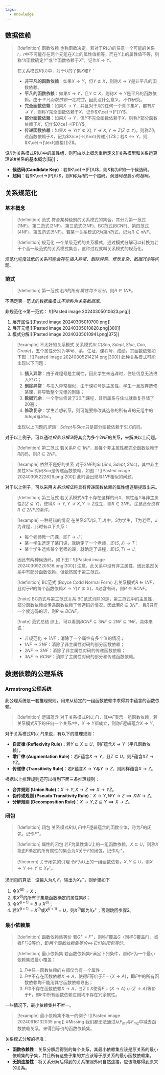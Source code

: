 ```yaml
---
tags:
  - Knowledge
---
```

## 数据依赖
> [!definition] 函数依赖
> 也称函数决定，若对于$R(U)$的任意一个可能的关系$r$，$r$中不可能存在两个元组在$X$上的属性值相等，而在$Y$上的属性值不等，则称“$X$函数确定$Y$”或“$Y$函数依赖于$X$”，记作$X→Y$。
> 
> 在关系模式$R(U)$中，对于$U$的子集$X$和$Y$：
> - **非平凡的函数依赖**：如果$X→Y$，但$Y\nsubseteq X$，则称$X→Y$是非平凡的函数依赖。
> - **平凡的函数依赖**：如果$X→Y$，且$Y\subseteq X$，则称$X→Y$是平凡的函数依赖。由于*平凡函数依赖一定成立*，因此没什么意义，不作研究。
> - **完全函数依赖**：如果$X→Y$，并且对于$X$的任何一个真子集$X'$，都有$X'\nrightarrow Y$，则称$Y$完全函数依赖于$X$，记作$X\ce{->[F]}Y$。
> - **部分函数依赖**：如果$X→Y$，但$Y$不完全函数依赖于$X$，则称$Y$部分函数依赖于$X$，记作$X\ce{->[P]}Y$。
> - **传递函数依赖**：如果$X→Y(Y\nsubseteq X),Y\nrightarrow X,Y→Z(Z\nsubseteq Y)$，则称$Z$传递函数依赖于$X$，记为$X\ce{->[\text{传递}]}Z$；若$X\leftrightarrow Y$，则$X\ce{->[\text{直接}]}Z$。

设$K$为关系模式$R(U)$中的属性组，则可由以上概念重新定义[[关系模型和关系运算理论#关系的基本概念|码]]：
- **候选码(Candidate Key)**：若$K\ce{->[F]}U$，则$K$称为$R$的一个候选码。
- **超码**：若$K\ce{->[P]}U$，则$K$称为$R$的一个超码。*候选码是最小的超码。*
## 关系规范化
### 基本概念
> [!definition] 范式
> 符合某种级别的关系模式的集合，其分为第一范式(1NF)、第二范式(2NF)、第三范式(3NF)、BC范式(BCNF)、第四范式(4NF)、第五范式(5NF)。若某一关系模式$R$为第$n$范式，记为$R\in nNF$。

> [!definition] 规范化
> 一个某级范式的关系模式，通过模式分解可以转换为若干个高一级范式的关系模式集合，这种过程就叫关系模式的规范化。
 
规范化程度过低的关系可能会存在*插入异常*、*删除异常*、*修改复杂*、*数据冗余*等问题。
### 范式
> [!definition] 第一范式
> 若$R$的所有*属性均不可分*，则$R\in1NF$。

不满足第一范式的数据库模式*不能称为关系数据库*。

非规范化$\rightarrow$第一范式：
![[Pasted image 20240305010623.png]]
1. 展开属性![[Pasted image 20240305010700.png]]
2. 展开元组![[Pasted image 20240305010828.png|300]]
3. 模式分解![[Pasted image 20240305010941.png|375]]

> [!example] 不太好的关系模式
> 关系模式$SLC(Sno,Sdept,Sloc,Cno,Grade)$，五个属性分别为学号、系、住址、课程号、成绩，其函数依赖如下图：![[Pasted image 20240305214214.png|300]]
> 此种关系模式可能出现以下问题：
> 1. **插入异常**：由于课程号是主属性，因此学生未选课时，住址信息无法进入$SLC$；
> 2. **删除异常**：与插入异常相似，由于课程号是主属性，学生一旦放弃选修某课，将导致整个元组的删除；
> 3. **数据冗余**：一个学生修读了20门课程，其所属系与住址就重复存储了20遍；
> 4. **修改复杂**：学生若想转系，则可能要修改其选修的所有课的元组中的$Sdept$与$Sloc$。
> 
> 出现以上问题的*原因*：$Sdept$与$Sloc$只是部分函数依赖于$SLC$的码。

对于以上例子，可以通过*投影分解法*将其变为多个$2NF$的关系，来解决以上问题。
> [!definition] 第二范式
> 若关系$R\in1NF$，且每个非主属性都完全函数依赖于$R$的码，则$R\in2NF$。

> [!example] 依然不是好的关系
> 对于$2NF$的$SL(Sno,Sdept,Sloc)$，其中非主属性$Sloc$对码$Sno$是传递函数依赖，如图：![[Pasted image 20240305222626.png|200]]
> 此时会出现与$1NF$相似的问题。

对于以上例子，可以采用*关系分解法*将具有传递函数依赖的属性组逐层提取出来。
> [!definition] 第三范式
> 若关系模式$R$中不存在这样的码$X$、属性组$Y$与非主属性$Z(Z\nsubseteq Y)$，使得$X\to Y,Y\nrightarrow X,Y\to Z$成立，则$R\in3NF$。*注意此处没有$R\in2NF$的条件。*

> [!example] 一种易错的情况
> 在关系$STJ(S,T,J)$中，$S$为学生，$T$为老师，$J$为课程，此时有以下关系：
> - 每个老师教一门课，即$T\to J$；
> - 某一学生选定了某门课，就确定了一个老师，即$(S,J)\to T$；
> - 某个学生选修某个老师的课，就确定了课程，即$(S,T)\to J$。
>
>因此有两种候选码，如下图：![[Pasted image 20240309220536.png|300]]
>注意，此关系中没有非主属性，因此虽然关系中有部分函数依赖，但依然属于第三范式。

> [!definition] BC范式 (Boyce Codd Normal Form)
> 若关系模式$R\in1NF$，且对于$R$的每个函数依赖$X\to Y(Y\nsubseteq X)$，$X$必含有码，则$R\in BCNF$。

> [!note] BC范式与第三范式关系
> BC范式消除的是，第三范式中的主属性，部分函数依赖或传递函数依赖于候选码的情况。因此若$R\in3NF$，且$R$只有一个候选码的话，则$R\in BCNF$。

> [!note] 范式总结
> 综上，可以看到$BCNF\subseteq3NF\subseteq2NF\subseteq1NF$。具体来说：
> - 非规范化$\to1NF$：消除了一个属性有多个值的情况；
> - $1NF\to2NF$：消除了非主属性对码的部分函数依赖；
> - $2NF\to3NF$：消除了非主属性对码的传递函数依赖；
> - $3NF\to BCNF$：消除了主属性对码的部分和传递函数依赖。
## 数据依赖的公理系统
### Armstrong公理系统
此公理系统是一套推理规则，用来从给定的一组函数依赖中求得其中蕴含的函数依赖。
> [!definition] 逻辑蕴含
> 对于关系模式$R(U,F)$，其中$F$表示一组函数依赖，若关系模式$R$下的任何一个关系$r$中，$X\to Y$都成立，则称$F$逻辑蕴含$X\to Y$。

对于关系模式$R(U,F)$来说，有以下的推理规则：
- **自反律 (Reflexivity Rule)**：若$Y\subseteq X\subseteq U$，则$F$蕴含$X\to Y$（平凡函数依赖）。
- **增广律 (Augmentation Rule)**：若$F$蕴含$X\to Y$，且$Z\subseteq U$，则$F$蕴含$XZ\to YZ$。
- **传递律 (Transitivity Rule)**：若$F$蕴含$X\to Y$与$Y\to Z$，则同样蕴含$X\to Z$。

根据以上推理规则还可以得到下面三条推理规则：
- **合并规则 (Union Rule)**：$X\to Y,X\to Z\implies X\to YZ$。
- **伪传递规则 (Pseudo Transitivity Rule)**：$X\to Y,WY\to Z\implies XW\to Z$。
- **分解规则 (Decomposition Rule)**：$X\to Y,Z\subseteq Y\implies X\to Z$。
### 闭包
> [!definition] 闭包
> 关系模式$R(U,F)$中$F$逻辑蕴含的函数全体，称为$F$的闭包，记作$F^+$。

> [!definition] 属性的闭包
> 若$F$为属性集$U$上的一组函数依赖，$X\subseteq U$，则称$X$能由$F$确定的所有属性的集合为$X$关于$F$的闭包，记作$X_{F}^{+}$。

> [!theorem] 关于闭包的引理
> 令$F$为$U$上的一组函数依赖，$X,Y\subseteq U$，则$X\to Y\iff Y\subseteq X_{F}^{+}$。

求闭包的算法：设输入为$X,F$，输出为$X_{F}^{+}$，则步骤如下
1. 令$X^{(0)}=X$；
2. 求$X^{(i)}$的所有子集能函数确定的属性集$B$；
3. 令$X^{(i+1)}=B\cup X^{(i)}$；
4. 若$X^{(i+1)}=X^{(i)}$或$X^{(i+1)}=U$，则$X^{(i)}$即为$X_{F}^{+}$；否则跳回步骤2。
### 最小依赖集
> [!definition] 函数依赖集等价
> 若$G^{+}=F^{+}$，则称$F$覆盖$G$（同样$G$覆盖$F$），或者$F$与$G$等价，即*两个函数依赖集等价$\iff$它们的闭包等价*。

> [!definition] 最小依赖集
> 若函数依赖集$F$满足下列条件，则称$F$为一个最小依赖集或最小覆盖：
> 1. $F$中任一函数依赖的右部仅含有一个属性；
> 2. $F$中不存在函数依赖$X\to A$，使得$F$等价于$F-\left\{X\to A\right\}$，即$F$中的所有函数依赖均不能用其它函数依赖导出；
> 3. $F$中不存在函数依赖$X\to A$，$\exists Z\subsetneqq X$使得$F-\left\{X\to A\right\}\cup\left\{Z\to A\right\}$等价于$F$，即$F$中所有函数依赖左侧均不存在冗余属性。

一些情况下，最小依赖集并不唯一。
> [!example] 最小依赖集不唯一的例子
> ![[Pasted image 20240616132035.png]] #Missing 
> 我们都无法通过从$F_{m1}$与$F_{m2}$中减去函数依赖关系，来得到等价的函数依赖集。

关系模式分解的标准：
- **函数依赖性**：关系分解后得到的每个关系，其最小依赖集应该是原关系的最小依赖集的子集，并且所有这些子集的并应该等于原关系的最小函数依赖集。
- **无损连接性**：将关系分解后得到的关系按照外码自然连接，应该能够得到原来的关系。